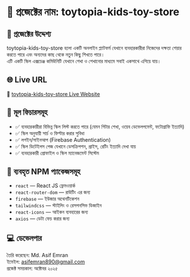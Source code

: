 # 🎯 প্রজেক্টের নাম: toytopia-kids-toy-store

## 📝 প্রজেক্টের উদ্দেশ্য

toytopia-kids-toy-store হলো একটি অনলাইন প্ল্যাটফর্ম যেখানে ব্যবহারকারীরা নিজেদের দক্ষতা শেয়ার করতে পারে এবং অন্যদের কাছ থেকে নতুন কিছু শিখতে পারে।  
এটি একটি স্কিল এক্সচেঞ্জ কমিউনিটি যেখানে শেখা ও শেখানোর মাধ্যমে সবাই একসাথে এগিয়ে যায়।

## 🌐 Live URL

🔗 [toytopia-kids-toy-store Live Website](https://trade....)

## 🚀 মূল ফিচারসমূহ

- ✅ ব্যবহারকারীরা বিভিন্ন স্কিল লিস্ট করতে পারে (যেমন গিটার শেখা, ওয়েব ডেভেলপমেন্ট, ফটোগ্রাফি ইত্যাদি)
- ✅ স্কিল অনুযায়ী সার্চ ও ফিল্টার করার সুবিধা
- ✅ লগইন/সাইনআপ (Firebase Authentication)
- ✅ স্কিল ডিটেইলস পেজ যেখানে ডেসক্রিপশন, প্রাইস, রেটিং ইত্যাদি দেখা যায়
- ✅ ব্যবহারকারী প্রোফাইল ও স্কিল ম্যানেজমেন্ট সিস্টেম

## 🧩 ব্যবহৃত NPM প্যাকেজসমূহ

- `react` — React JS ফ্রেমওয়ার্ক
- `react-router-dom` — রাউটিং এর জন্য
- `firebase` — ইউজার অথেনটিকেশন
- `tailwindcss` — স্টাইলিং ও রেসপনসিভ ডিজাইন
- `react-icons` — আইকন ব্যবহারের জন্য
- `axios` — ডেটা ফেচ করার জন্য

## 💻 ডেভেলপার

তৈরি করেছেন: Md. Asif Emran  
ইমেইল: asifemran890@gmail.com  
 প্রজেক্ট সময়কাল: অক্টোবর ২০২৫

